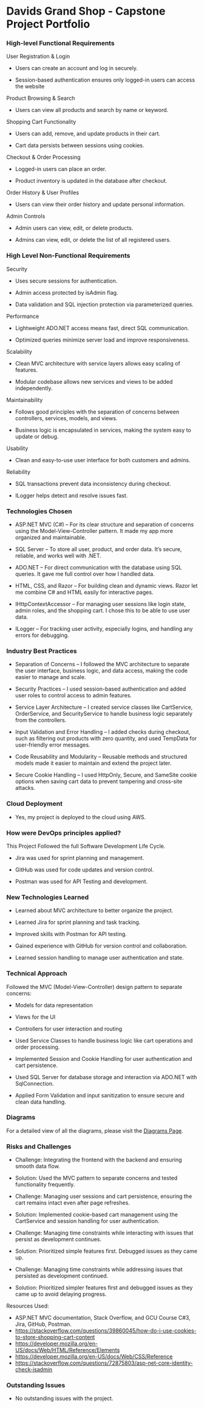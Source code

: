 # Davids Grand Shop - Capstone Project Portfolio


### High-level Functional Requirements

User Registration & Login

- Users can create an account and log in securely.

- Session-based authentication ensures only logged-in users can access the website

Product Browsing & Search

- Users can view all products and search by name or keyword.

Shopping Cart Functionality

- Users can add, remove, and update products in their cart.

- Cart data persists between sessions using cookies.

Checkout & Order Processing

- Logged-in users can place an order.

- Product inventory is updated in the database after checkout.

Order History & User Profiles

- Users can view their order history and update personal information.

Admin Controls

- Admin users can view, edit, or delete products.

- Admins can view, edit, or delete the list of all registered users.

### High Level Non-Functional Requirements
Security

- Uses secure sessions for authentication.

- Admin access protected by isAdmin flag.

- Data validation and SQL injection protection via parameterized queries.

Performance

- Lightweight ADO.NET access means fast, direct SQL communication.

- Optimized queries minimize server load and improve responsiveness.

Scalability

- Clean MVC architecture with service layers allows easy scaling of features.

- Modular codebase allows new services and views to be added independently.

Maintainability

- Follows good principles with the separation of concerns between controllers, services, models, and views.

- Business logic is encapsulated in services, making the system easy to update or debug.

Usability

- Clean and easy-to-use user interface for both customers and admins.

Reliability

- SQL transactions prevent data inconsistency during checkout.

- ILogger helps detect and resolve issues fast.

### Technologies Chosen

- ASP.NET MVC (C#) – For its clear structure and separation of concerns using the Model-View-Controller pattern. It made my app more organized and maintainable.

- SQL Server – To store all user, product, and order data. It’s secure, reliable, and works well with .NET.

- ADO.NET – For direct communication with the database using SQL queries. It gave me full control over how I handled data.

- HTML, CSS, and Razor – For building clean and dynamic views. Razor let me combine C# and HTML easily for interactive pages.

- IHttpContextAccessor – For managing user sessions like login state, admin roles, and the shopping cart. I chose this to be able to use user data.

- ILogger – For tracking user activity, especially logins, and handling any errors for debugging.

### Industry Best Practices
- Separation of Concerns – I followed the MVC architecture to separate the user interface, business logic, and data access, making the code easier to manage and scale.

- Security Practices – I used session-based authentication and added user roles to control access to admin features.

- Service Layer Architecture – I created service classes like CartService, OrderService, and SecurityService to handle business logic separately from the controllers.

- Input Validation and Error Handling – I added checks during checkout, such as filtering out products with zero quantity, and used TempData for user-friendly error messages.

- Code Reusability and Modularity – Reusable methods and structured models made it easier to maintain and extend the project later.

- Secure Cookie Handling – I used HttpOnly, Secure, and SameSite cookie options when saving cart data to prevent tampering and cross-site attacks.
  
### Cloud Deployment
- Yes, my project is deployed to the cloud using AWS.
  
### How were DevOps principles applied?
This Project Followed the full Software Development Life Cycle.​

- Jira was used for sprint planning and management.​

- GitHub was used for code updates and version control.​

- Postman was used for API Testing and development.
  
### New Technologies Learned
- Learned about MVC architecture to better organize the project.

- Learned Jira for sprint planning and task tracking.

- Improved skills with Postman for API testing.

- Gained experience with GitHub for version control and collaboration.

- Learned session handling to manage user authentication and state.

### Technical Approach
Followed the MVC (Model-View-Controller) design pattern to separate concerns:

- Models for data representation

- Views for the UI

- Controllers for user interaction and routing

- Used Service Classes to handle business logic like cart operations and order processing.

- Implemented Session and Cookie Handling for user authentication and cart persistence.

- Used SQL Server for database storage and interaction via ADO.NET with SqlConnection.

- Applied Form Validation and input sanitization to ensure secure and clean data handling.

  
### Diagrams
For a detailed view of all the diagrams, please visit the [Diagrams Page](diagrams.md).


### Risks and Challenges
- Challenge: Integrating the frontend with the backend and ensuring smooth data flow.
- Solution: Used the MVC pattern to separate concerns and tested functionality frequently.

- Challenge: Managing user sessions and cart persistence, ensuring the cart remains intact even after page refreshes.
- Solution: Implemented cookie-based cart management using the CartService and session handling for user authentication.

- Challenge: Managing time constraints while interacting with issues that persist as development continues.
- Solution: Prioritized simple features first. Debugged issues as they came up.
  
- Challenge: Managing time constraints while addressing issues that persisted as development continued.
- Solution: Prioritized simpler features first and debugged issues as they came up to avoid delaying progress.

Resources Used: 
- ASP.NET MVC documentation, Stack Overflow, and  GCU Course C#3, Jira, GitHub, Postman.
- https://stackoverflow.com/questions/39860045/how-do-i-use-cookies-to-store-shopping-cart-content
- https://developer.mozilla.org/en-US/docs/Web/HTML/Reference/Elements
- https://developer.mozilla.org/en-US/docs/Web/CSS/Reference
-  https://stackoverflow.com/questions/72875803/asp-net-core-identity-check-isadmin
  


### Outstanding Issues
- No outstanding issues with the project.

